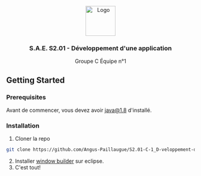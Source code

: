 
<br/>
<div align="center">
  <img src="https://raw.githubusercontent.com/Angus-Paillaugue/Code-Chronicles/master/static/icons/Java-Light.svg" alt="Logo" width="80" height="80">
  <h3 align="center">S.A.E. S2.01 - Développement d'une application</h3>
  <p align="center">
  Groupe C Équipe n°1
  </p>
</div>

## Getting Started


### Prerequisites

Avant de commencer, vous devez avoir java@1.8 d'installé.

### Installation

1. Cloner la repo
  ```sh
  git clone https://github.com/Angus-Paillaugue/S2.01-C-1_D-veloppement-d-une-application.git
  ```
2. Installer [window builder](https://eclipse.dev/windowbuilder/) sur eclipse.
3. C'est tout!

